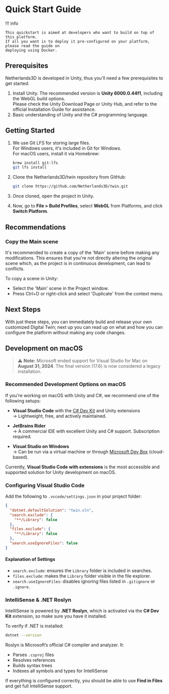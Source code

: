 
# Quick Start Guide

!!! info

    This quickstart is aimed at developers who want to build on top of this platform.  
    If all you want is to deploy it pre-configured on your platform, please read the guide on 
    deploying using Docker.

## Prerequisites

Netherlands3D is developed in Unity, thus you'll need a few prerequisites to get started:

1. Install Unity. The recommended version is **Unity 6000.0.44f1**, including the WebGL build options.  
   Please check the Unity Download Page or Unity Hub, and refer to the official Installation Guide for assistance.
2. Basic understanding of Unity and the C# programming language.

## Getting Started

1. We use Git LFS for storing large files.  
   For Windows users, it's included in Git for Windows.  
   For macOS users, install it via Homebrew:

    ```bash
    brew install git-lfs
    git lfs install
    ```

2. Clone the Netherlands3D/twin repository from GitHub:

    ```bash
    git clone https://github.com/Netherlands3D/twin.git
    ```

3. Once cloned, open the project in Unity.

4. Now, go to **File > Build Profiles**, select **WebGL** from Platforms, and click **Switch Platform**.

## Recommendations

### Copy the Main scene

It's recommended to create a copy of the 'Main' scene before making any modifications. This ensures that you're not
directly altering the original scene which, as the project is in continuous development, can lead to conflicts.

To copy a scene in Unity:

* Select the 'Main' scene in the Project window.
* Press Ctrl+D or right-click and select 'Duplicate' from the context menu.

## Next Steps

With just these steps, you can immediately build and release your own customized Digital Twin; next up you can read up 
on what and how you can configure the platform without making any code changes.




## Development on macOS

> ⚠️ **Note:** Microsoft ended support for Visual Studio for Mac on **August 31, 2024**. The final version (17.6) is now considered a legacy installation.

### Recommended Development Options on macOS

If you're working on macOS with Unity and C#, we recommend one of the following setups:

- **Visual Studio Code** with the [C# Dev Kit](https://marketplace.visualstudio.com/items?itemName=ms-dotnettools.csdevkit) and Unity extensions  
  → Lightweight, free, and actively maintained.

- **JetBrains Rider**  
  → A commercial IDE with excellent Unity and C# support. Subscription required.

- **Visual Studio on Windows**  
  → Can be run via a virtual machine or through [Microsoft Dev Box](https://azure.microsoft.com/en-us/products/dev-box) (cloud-based).

Currently, **Visual Studio Code with extensions** is the most accessible and supported solution for Unity development on macOS.

### Configuring Visual Studio Code

Add the following to `.vscode/settings.json` in your project folder:

```json
{
  "dotnet.defaultSolution": "twin.sln",
  "search.exclude": {
    "**/Library": false
  },
  "files.exclude": {
    "**/Library": false
  },
  "search.useIgnoreFiles": false
}
```

#### Explanation of Settings

- `search.exclude`: ensures the `Library` folder is included in searches.
- `files.exclude`: makes the `Library` folder visible in the file explorer.
- `search.useIgnoreFiles`: disables ignoring files listed in `.gitignore` or `.ignore`.

### IntelliSense & .NET Roslyn

IntelliSense is powered by **.NET Roslyn**, which is activated via the **C# Dev Kit** extension, so make sure you have it installed.

To verify if .NET is installed:

```bash
dotnet --version
```

Roslyn is Microsoft’s official C# compiler and analyzer. It:

- Parses `.csproj` files
- Resolves references
- Builds syntax trees
- Indexes all symbols and types for IntelliSense

If everything is configured correctly, you should be able to use **Find in Files** and get full IntelliSense support.
